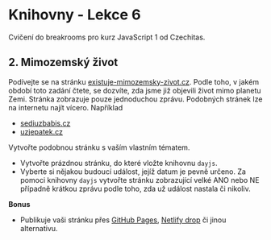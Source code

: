 # Knihovny - Lekce 6

Cvičení do breakrooms pro kurz JavaScript 1 od Czechitas.


## 2. Mimozemský život

Podívejte se na stránku [existuje-mimozemsky-zivot.cz](http://existuje-mimozemsky-zivot.cz/). Podle toho, v jakém období toto zadání čtete, se dozvíte, zda jsme již objevili život mimo planetu Zemi. Stránka zobrazuje pouze jednoduchou zprávu. Podobných stránek lze na internetu najít vícero. Například

- [sediuzbabis.cz](https://www.sediuzbabis.cz/)
- [uzjepatek.cz](https://uzjepatek.cz/)

Vytvořte podobnou stránku s vaším vlastním tématem.

- Vytvořte prázdnou stránku, do které vložte knihovnu `dayjs`.
- Vyberte si nějakou budoucí událost, jejíž datum je pevně určeno. Za pomoci knihovny `dayjs` vytvořte stránku zobrazující velké ANO nebo NE případně krátkou zprávu podle toho, zda už událost nastala či nikoliv.

**Bonus**
- Publikuje vaši stránku přes [GitHub Pages](https://pages.github.com/), [Netlify drop](https://app.netlify.com/drop) či jinou alternativu.